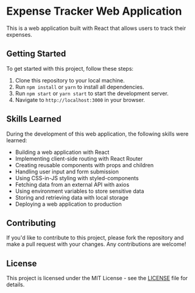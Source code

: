 # Expense Tracker Web Application

This is a web application built with React that allows users to track their expenses.

## Getting Started

To get started with this project, follow these steps:

1. Clone this repository to your local machine.
2. Run `npm install` or `yarn` to install all dependencies.
3. Run `npm start` or `yarn start` to start the development server.
4. Navigate to `http://localhost:3000` in your browser.

## Skills Learned

During the development of this web application, the following skills were learned:

- Building a web application with React
- Implementing client-side routing with React Router
- Creating reusable components with props and children
- Handling user input and form submission
- Using CSS-in-JS styling with styled-components
- Fetching data from an external API with axios
- Using environment variables to store sensitive data
- Storing and retrieving data with local storage
- Deploying a web application to production

## Contributing

If you'd like to contribute to this project, please fork the repository and make a pull request with your changes. Any contributions are welcome!

## License

This project is licensed under the MIT License - see the [LICENSE](LICENSE) file for details.
